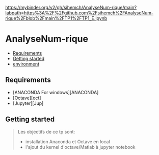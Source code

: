 https://mybinder.org/v2/gh/sihemch/AnalyseNum-rique/main?labpath=https%3A%2F%2Fgithub.com%2Fsihemch%2FAnalyseNum-rique%2Fblob%2Fmain%2FTP1%2FTP1_E.ipynb

# AnalyseNum-rique
<!-- START doctoc generated TOC please keep comment here to allow auto update -->
<!-- DON'T EDIT THIS SECTION, INSTEAD RE-RUN doctoc TO UPDATE -->


- [Requirements](#requirements)
- [Getting started](#getting-started)
- [environment](#environment)



<!-- END doctoc generated TOC please keep comment here to allow auto update -->

## Requirements

* [ANACONDA For windows][ANACONDA] 
* [Octave][oct]
* [Jupyter][Jup]

## Getting started 
> Les objectifs de ce tp sont: 
> + installation Anaconda et Octave en local
> + l'ajout du kernel d'octave/Matlab à jupyter notebook

